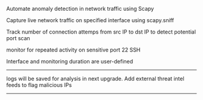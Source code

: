 Automate anomaly detection in network traffic using Scapy

Capture live network traffic on specified interface using scapy.sniff

Track number of connection attemps from src IP to dst IP to detect potential port scan

monitor for repeated activity on sensitive port 22 SSH

Interface and monitoring duration are user-defined


****************************
logs will be saved for 
analysis in next upgrade.
Add external threat intel
feeds to flag malicious IPs
**************************** 
